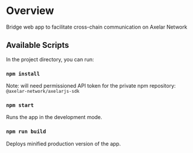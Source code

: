 # Overview

Bridge web app to facilitate cross-chain communication on Axelar Network

## Available Scripts

In the project directory, you can run:

### `npm install`

Note: will need permissioned API token for the private npm repository: `@axelar-network/axelarjs-sdk`

### `npm start`

Runs the app in the development mode.

### `npm run build`

Deploys minified production version of the app.